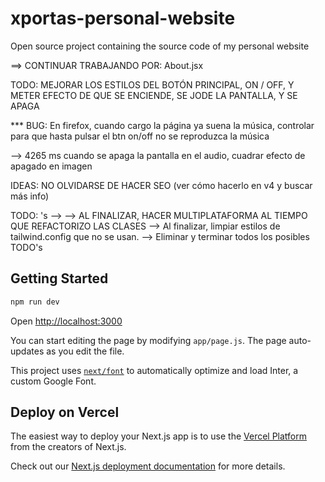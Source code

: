 # xportas-personal-website
Open source project containing the source code of my personal website







==> CONTINUAR TRABAJANDO POR: About.jsx








TODO: MEJORAR LOS ESTILOS DEL BOTÓN PRINCIPAL, ON / OFF, Y METER EFECTO DE QUE SE ENCIENDE, SE JODE LA PANTALLA, Y SE APAGA

*** BUG: En firefox, cuando cargo la página ya suena la música, controlar para que hasta pulsar el btn on/off no se reproduzca la música

--> 4265 ms cuando se apaga la pantalla en el audio, cuadrar efecto de apagado en imagen


IDEAS:
NO OLVIDARSE DE HACER SEO (ver cómo hacerlo en v4 y buscar más info)


TODO: 's -->
--> AL FINALIZAR, HACER MULTIPLATAFORMA AL TIEMPO QUE REFACTORIZO LAS CLASES
--> Al finalizar, limpiar estilos de tailwind.config que no se usan.
--> Eliminar y terminar todos los posibles TODO's



































## Getting Started

```bash
npm run dev

```
Open [http://localhost:3000](http://localhost:3000)

You can start editing the page by modifying `app/page.js`. The page auto-updates as you edit the file.

This project uses [`next/font`](https://nextjs.org/docs/basic-features/font-optimization) to automatically optimize and load Inter, a custom Google Font.

## Deploy on Vercel

The easiest way to deploy your Next.js app is to use the [Vercel Platform](https://vercel.com/new?utm_medium=default-template&filter=next.js&utm_source=create-next-app&utm_campaign=create-next-app-readme) from the creators of Next.js.

Check out our [Next.js deployment documentation](https://nextjs.org/docs/deployment) for more details.
